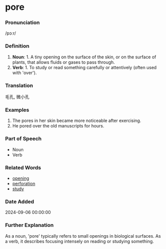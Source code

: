 # pore
### Pronunciation
/pɔːr/
### Definition
1. **Noun**: 1. A tiny opening on the surface of the skin, or on the surface of plants, that allows fluids or gases to pass through.
2. **Verb**: 1. To study or read something carefully or attentively (often used with 'over').
### Translation
毛孔, 微小孔
### Examples
1. The pores in her skin became more noticeable after exercising.
2. He pored over the old manuscripts for hours.
### Part of Speech
- Noun
- Verb
### Related Words
- [opening](opening.md)
- [perforation](perforation.md)
- [study](study.md)
### Date Added
2024-09-06 00:00:00

### Further Explanation
As a noun, 'pore' typically refers to small openings in biological surfaces. As a verb, it describes focusing intensely on reading or studying something.